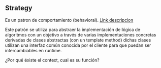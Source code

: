 ## Strategy
Es un patron de comportamiento (behavioral). [Link descripcion](https://sourcemaking.com/design_patterns/strategy)

Este patrón se utiliza para abstraer la implementación de lógica de algoritmos con un objetivo a través  de varias implementaciones concretas derivadas de clases abstractas (con un template method) dichas clases utilizan una interfaz común conocida por el cliente para que puedan ser intercambiables en runtime.

¿Por qué éxiste el context, cual es su función?